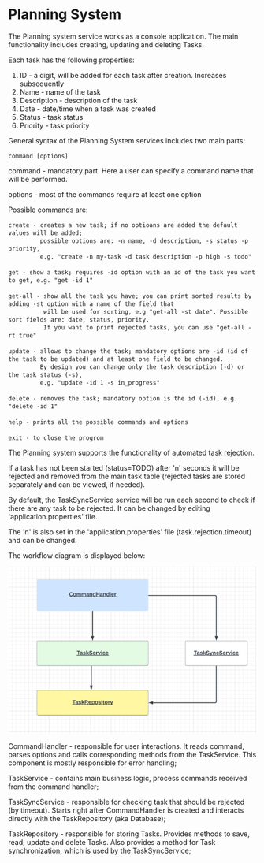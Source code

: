 # Planning System

The Planning system service works as a console application. The main functionality includes creating, updating and deleting Tasks.

Each task has the following properties:
1. ID - a digit, will be added for each task after creation. Increases subsequently
2. Name - name of the task
3. Description - description of the task
4. Date - date/time when a task was created
5. Status - task status
6. Priority - task priority

General syntax of the Planning System services includes two main parts:

    command [options]

command - mandatory part. Here a user can specify a command name that will be performed.

options - most of the commands require at least one option

Possible commands are:
    
    create - creates a new task; if no optioans are added the default values will be added;
             possible options are: -n name, -d description, -s status -p priority,
             e.g. "create -n my-task -d task description -p high -s todo"

    get - show a task; requires -id option with an id of the task you want to get, e.g. "get -id 1"

    get-all - show all the task you have; you can print sorted results by adding -st option with a name of the field that 
              will be used for sorting, e.g "get-all -st date". Possible sort fields are: date, status, priority.
              If you want to print rejected tasks, you can use "get-all -rt true"

    update - allows to change the task; mandatory options are -id (id of the task to be updated) and at least one field to be changed.
             By design you can change only the task description (-d) or the task status (-s),
             e.g. "update -id 1 -s in_progress"

    delete - removes the task; mandatory option is the id (-id), e.g. "delete -id 1"

    help - prints all the possible commands and options

    exit - to close the progrom

The Planning system supports the functionality of automated task rejection.

If a task has not been started (status=TODO) after 'n' seconds it will be rejected and removed from the main task table 
(rejected tasks are stored separately
and can be viewed, if needed).

By default, the TaskSyncService service will be run each second to check if there are any task to be rejected. 
It can be changed by editing 'application.properties' file.

The 'n' is also set in the 'application.properties' file (task.rejection.timeout) and can be changed.

The workflow diagram is displayed below:

![img.png](img.png)

CommandHandler -  responsible for user interactions. It reads command, parses options and calls corresponding
methods from the TaskService. This component is mostly responsible for error handling;

TaskService - contains main business logic, process commands received from the command handler;

TaskSyncService - responsible for checking task that should be rejected (by timeout). Starts right after CommandHandler is created
and interacts directly with the TaskRepository (aka Database);

TaskRepository - responsible for storing Tasks. Provides methods to save, read, update and delete Tasks.
Also provides a method for Task synchronization, which is used by the TaskSyncService;
